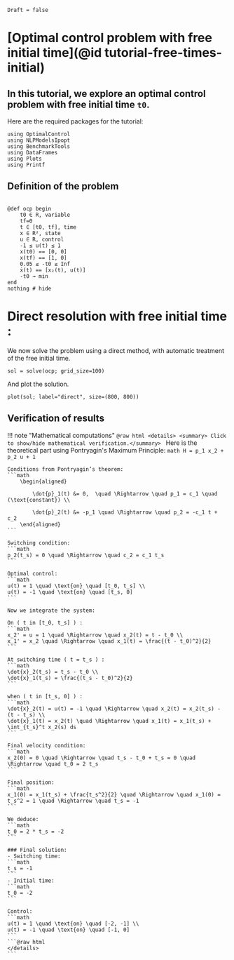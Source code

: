 ```@meta
Draft = false
```

# [Optimal control problem with free initial time](@id tutorial-free-times-initial)



## In this tutorial, we explore an optimal control problem with free initial time `t0`.

Here are the required packages for the tutorial:

```@example initial_time
using OptimalControl
using NLPModelsIpopt
using BenchmarkTools
using DataFrames
using Plots
using Printf
```
## Definition of the problem
```@example initial_time

@def ocp begin
    t0 ∈ R, variable
    tf=0
    t ∈ [t0, tf], time
    x ∈ R², state
    u ∈ R, control
    -1 ≤ u(t) ≤ 1
    x(t0) == [0, 0]
    x(tf) == [1, 0]
    0.05 ≤ -t0 ≤ Inf
    ẋ(t) == [x₂(t), u(t)]
    -t0 → min
end
nothing # hide
```

#  Direct resolution with free initial time :

We now solve the problem using a direct method, with automatic treatment of the free initial time.

```@example initial_time
sol = solve(ocp; grid_size=100)
```
And plot the solution.

```@example initial_time
plot(sol; label="direct", size=(800, 800))
```



## Verification of results
!!! note "Mathematical computations"
    ```@raw html
    <details>
    <summary> Click to show/hide mathematical verification.</summary>
    ```
    Here is the theoretical part using Pontryagin's Maximum Principle:
    ```math
    H = p_1 x_2 + p_2 u + 1
    ```

    Conditions from Pontryagin’s theorem:
    ```math
        \begin{aligned}

            \dot{p}_1(t) &= 0,  \quad \Rightarrow \quad p_1 = c_1 \quad (\text{constant}) \\

            \dot{p}_2(t) &= -p_1 \quad \Rightarrow \quad p_2 = -c_1 t + c_2
        \end{aligned}
    ```

    Switching condition:
    ```math
    p_2(t_s) = 0 \quad \Rightarrow \quad c_2 = c_1 t_s
    ```

    Optimal control:
    ```math
    u(t) = 1 \quad \text{on} \quad [t_0, t_s] \\
    u(t) = -1 \quad \text{on} \quad [t_s, 0]
    ```

    Now we integrate the system:

    On ( t in [t_0, t_s] ) :
    ```math
    x_2' = u = 1 \quad \Rightarrow \quad x_2(t) = t - t_0 \\
    x_1' = x_2 \quad \Rightarrow \quad x_1(t) = \frac{(t - t_0)^2}{2}
    ```

    At switching time ( t = t_s ) :
    ```math
    \dot{x}_2(t_s) = t_s - t_0 \\
    \dot{x}_1(t_s) = \frac{(t_s - t_0)^2}{2}
    ```

    when ( t in [t_s, 0] ) :
    ```math
    \dot{x}_2(t) = u(t) = -1 \quad \Rightarrow \quad x_2(t) = x_2(t_s) - (t - t_s) \\
    \dot{x}_1(t) = x_2(t) \quad \Rightarrow \quad x_1(t) = x_1(t_s) + \int_{t_s}^t x_2(s) ds
    ```

    Final velocity condition:
    ```math
    x_2(0) = 0 \quad \Rightarrow \quad t_s - t_0 + t_s = 0 \quad \Rightarrow \quad t_0 = 2 t_s
    ```

    Final position:
    ```math
    x_1(0) = x_1(t_s) + \frac{t_s^2}{2} \quad \Rightarrow \quad x_1(0) = t_s^2 = 1 \quad \Rightarrow \quad t_s = -1
    ```

    We deduce:
    ```math
    t_0 = 2 * t_s = -2
    ```

    ### Final solution:
    - Switching time:
    ```math
    t_s = -1 
    ```
    - Initial time:
    ```math
    t_0 = -2 
    ```

    Control:
    ```math
    u(t) = 1 \quad \text{on} \quad [-2, -1] \\
    u(t) = -1 \quad \text{on} \quad [-1, 0]
    ```
    ```@raw html
    </details>
    ```
